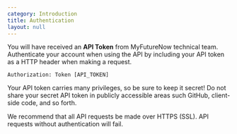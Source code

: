 ```yaml
---
category: Introduction
title: Authentication
layout: null
---
```


You will have received an **API Token** from MyFutureNow technical team. Authenticate your account when using the API by including your API token as a HTTP header when making a request.

```
Authorization: Token [API_TOKEN]
```

Your API token carries many privileges, so be sure to keep it secret! Do not share your secret API token in publicly accessible areas such GitHub, client-side code, and so forth.

We recommend that all API requests be made over HTTPS (SSL). API requests without authentication will fail.
